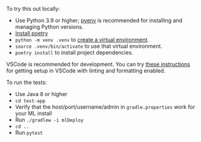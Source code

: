 To try this out locally:

- Use Python 3.9 or higher; [pyenv](https://github.com/pyenv/pyenv#installation) is recommended for installing and managing Python versions. 
- [Install poetry](https://python-poetry.org/docs/)
- `python -m venv .venv` to [create a virtual environment](https://docs.python.org/3/library/venv.html).
- `source .venv/bin/activate` to use that virtual environment.
- `poetry install` to install project dependencies.

VSCode is recommended for development. You can try [these instructions](https://www.pythoncheatsheet.org/blog/python-projects-with-poetry-and-vscode-part-1) 
for getting setup in VSCode with linting and formatting enabled.

To run the tests:

- Use Java 8 or higher
- `cd test-app`
- Verify that the host/port/username/admin in `gradle.properties` work for your ML install
- Run `./gradlew -i mlDeploy`
- `cd ..`
- Run `pytest`
